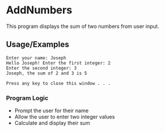 # AddNumbers

This program displays the sum of two numbers from user input.

## Usage/Examples

```
Enter your name: Joseph
Hello Joseph! Enter the first integer: 2
Enter the second integer: 3
Joseph, the sum of 2 and 3 is 5

Press any key to close this window . . .
```

### Program Logic

- Prompt the user for their name
- Allow the user to enter two integer values
- Calculate and display their sum
